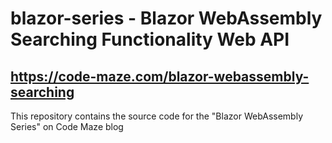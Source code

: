 # blazor-series - Blazor WebAssembly Searching Functionality Web API 
## https://code-maze.com/blazor-webassembly-searching
This repository contains the source code for the "Blazor WebAssembly Series" on Code Maze blog
